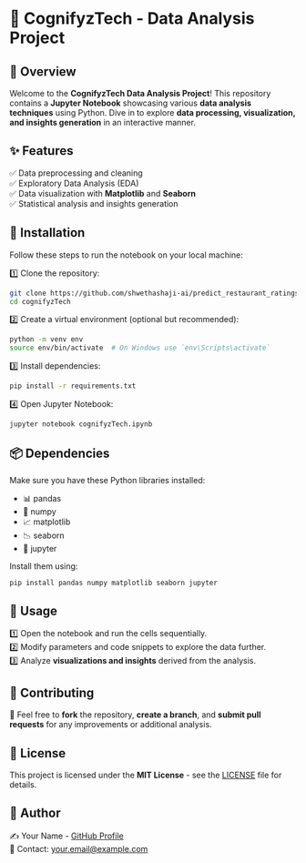 # 🚀 CognifyzTech - Data Analysis Project

## 📌 Overview
Welcome to the **CognifyzTech Data Analysis Project**! This repository contains a **Jupyter Notebook** showcasing various **data analysis techniques** using Python. Dive in to explore **data processing, visualization, and insights generation** in an interactive manner.

## ✨ Features
✅ Data preprocessing and cleaning  
✅ Exploratory Data Analysis (EDA)  
✅ Data visualization with **Matplotlib** and **Seaborn**  
✅ Statistical analysis and insights generation  

## 🔧 Installation
Follow these steps to run the notebook on your local machine:

1️⃣ Clone the repository:
   ```sh
   git clone https://github.com/shwethashaji-ai/predict_restaurant_ratings_ML/blob/main/cognifyzTech.ipynb
   cd cognifyzTech
   ```
2️⃣ Create a virtual environment (optional but recommended):
   ```sh
   python -m venv env
   source env/bin/activate  # On Windows use `env\Scripts\activate`
   ```
3️⃣ Install dependencies:
   ```sh
   pip install -r requirements.txt
   ```
4️⃣ Open Jupyter Notebook:
   ```sh
   jupyter notebook cognifyzTech.ipynb
   ```

## 📦 Dependencies
Make sure you have these Python libraries installed:
- 📊 pandas
- 🔢 numpy
- 📈 matplotlib
- 📉 seaborn
- 📝 jupyter

Install them using:
```sh
pip install pandas numpy matplotlib seaborn jupyter
```

## 🎯 Usage
1️⃣ Open the notebook and run the cells sequentially.  
2️⃣ Modify parameters and code snippets to explore the data further.  
3️⃣ Analyze **visualizations and insights** derived from the analysis.  

## 🤝 Contributing
🚀 Feel free to **fork** the repository, **create a branch**, and **submit pull requests** for any improvements or additional analysis.

## 📜 License
This project is licensed under the **MIT License** - see the [LICENSE](LICENSE) file for details.

## 👤 Author
✍️ Your Name - [GitHub Profile](https://github.com/yourusername)  
📧 Contact: your.email@example.com


